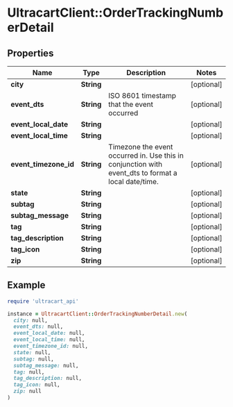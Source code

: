 # UltracartClient::OrderTrackingNumberDetail

## Properties

| Name | Type | Description | Notes |
| ---- | ---- | ----------- | ----- |
| **city** | **String** |  | [optional] |
| **event_dts** | **String** | ISO 8601 timestamp that the event occurred | [optional] |
| **event_local_date** | **String** |  | [optional] |
| **event_local_time** | **String** |  | [optional] |
| **event_timezone_id** | **String** | Timezone the event occurred in.  Use this in conjunction with event_dts to format a local date/time. | [optional] |
| **state** | **String** |  | [optional] |
| **subtag** | **String** |  | [optional] |
| **subtag_message** | **String** |  | [optional] |
| **tag** | **String** |  | [optional] |
| **tag_description** | **String** |  | [optional] |
| **tag_icon** | **String** |  | [optional] |
| **zip** | **String** |  | [optional] |

## Example

```ruby
require 'ultracart_api'

instance = UltracartClient::OrderTrackingNumberDetail.new(
  city: null,
  event_dts: null,
  event_local_date: null,
  event_local_time: null,
  event_timezone_id: null,
  state: null,
  subtag: null,
  subtag_message: null,
  tag: null,
  tag_description: null,
  tag_icon: null,
  zip: null
)
```


